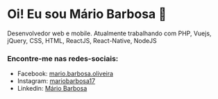# Oi! Eu sou Mário Barbosa 👋
Desenvolvedor web e mobile. Atualmente trabalhando com PHP, Vuejs, jQuery, CSS, HTML, ReactJS, React-Native, NodeJS

### Encontre-me nas redes-sociais:
* Facebook: [mario.barbosa.oliveira](https://www.facebook.com/mario.barbosa.oliveira/)
* Instagram: [mariobarbosa17](https://www.instagram.com/mariobarbosa17/)
* Linkedin: [Mário Barbosa](https://www.linkedin.com/in/mário-barbosa-3828371ab/)
